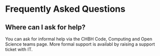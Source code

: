 # Frequently Asked Questions


## Where can I ask for help?

You can ask for informal help via the CHBH Code, Computing and Open Science teams page. More formal support is availabl by raising a support ticket with IT.


